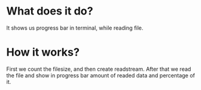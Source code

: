 # What does it do?
It shows us progress bar in terminal, while reading file.

# How it works?
First we count the filesize, and then create readstream. After that we read the file and show in progress bar amount of readed data and percentage of it.